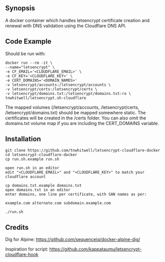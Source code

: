 ## Synopsis

A docker container which handles letsencrypt certificate creation and renewal with DNS validation using the Cloudflare DNS API.

## Code Example

Should be run with:

    docker run --rm -it \
    --name="letsencrypt" \
    -e CF_EMAIL='<CLOUDFLARE_EMAIL>' \
    -e CF_KEY='<CLOUDFLARE_KEY>' \
    -e CERT_DOMAINS='<DOMAIN_NAMES>'
    -v letsencrypt/accounts:/letsencrypt/accounts \
    -v letsencrypt/certs:/letsencrypt/certs \
    -v letsencrypt/domains.txt:/letsencrypt/domains.txt:ro \
    tnwhitwell/letsencrypt.sh-cloudflare

The mapped volumes (/letsencrypt/accounts, /letsencrypt/certs, /letsencrypt/domains.txt) should be mapped somewhere static. The certificates will be created in the /certs folder. You can also omit the domains.txt volume map if you are including the CERT_DOMAINS variable. 

## Installation

    git clone https://github.com/tnwhitwell/letsencrypt-cloudflare-docker
    cd letsencrypt-cloudflare-docker
    cp run.sh.example run.sh
    
    open run.sh in an editor
    edit "<CLOUDFLARE_EMAIL>" and "<CLOUDFLARE_KEY>" to match your cloudflare account
    
    cp domains.txt.example domains.txt
    open domains.txt in an editor
    enter domains, one line per certificate, with SAN names as per:

    example.com alternate.com subdomain.example.com

    ./run.sh
    


## Credits

Dig for Alpine:
https://github.com/sequenceiq/docker-alpine-dig/

Inspiration for script:
https://github.com/kappataumu/letsencrypt-cloudflare-hook
